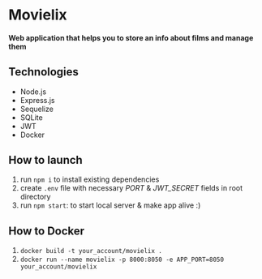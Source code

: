 # Movielix
#### Web application that helps you to store an info about films and manage them

## Technologies
- Node.js
- Express.js
- Sequelize
- SQLite
- JWT
- Docker

## How to launch
1. run `npm i` to install existing dependencies
2. create `.env` file with necessary *PORT* & *JWT_SECRET* fields in root directory
3. run `npm start`:  to start local server & make app alive :)

## How to Docker
1. `docker build -t your_account/movielix .`
2. `docker run --name movielix -p 8000:8050 -e APP_PORT=8050 your_account/movielix`
